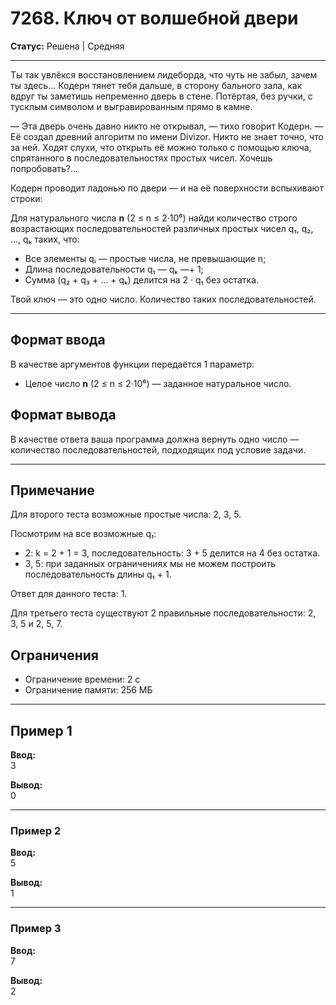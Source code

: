 # 7268. Ключ от волшебной двери

**Статус:** Решена | Средняя

---

Ты так увлёкся восстановлением лидеборда, что чуть не забыл, зачем ты здесь... Кодерн тянет тебя дальше, в сторону бального зала, как вдруг ты заметишь непременно дверь в стене. Потёртая, без ручки, с тусклым символом и выгравированным прямо в камне.

— Эта дверь очень давно никто не открывал, — тихо говорит Кодерн. — Её создал древний алгоритм по имени Divizor. Никто не знает точно, что за ней. Ходят слухи, что открыть её можно только с помощью ключа, спрятанного в последовательностях простых чисел. Хочешь попробовать?...

Кодерн проводит ладонью по двери — и на её поверхности вспыхивают строки:

Для натурального числа **n** (2 ≤ n ≤ 2·10⁶) найди количество строго возрастающих последовательностей различных простых чисел q₁, q₂, ..., qₖ таких, что:

- Все элементы qᵢ — простые числа, не превышающие n;
- Длина последовательности q₁ — qₖ —+ 1;
- Сумма (q₂ + q₃ + ... + qₖ) делится на 2 · q₁ без остатка.

Твой ключ — это одно число. Количество таких последовательностей.

---

## Формат ввода

В качестве аргументов функции передаётся 1 параметр:

- Целое число **n** (2 ≤ n ≤ 2·10⁶) — заданное натуральное число.

## Формат вывода

В качестве ответа ваша программа должна вернуть одно число — количество последовательностей, подходящих под условие задачи.

---

## Примечание

Для второго теста возможные простые числа: 2, 3, 5.

Посмотрим на все возможные q₁:

- 2: k = 2 + 1 = 3, последовательность: 3 + 5 делится на 4 без остатка.
- 3, 5: при заданных ограничениях мы не можем построить последовательность длины q₁ + 1.

Ответ для данного теста: 1.

Для третьего теста существуют 2 правильные последовательности: 2, 3, 5 и 2, 5, 7.

## Ограничения

- Ограничение времени: 2 с
- Ограничение памяти: 256 МБ

---

## Пример 1
**Ввод:**  
3

**Вывод:**  
0

---

### Пример 2
**Ввод:**  
5


**Вывод:**  
1

---

### Пример 3
**Ввод:**  
7

**Вывод:**  
2